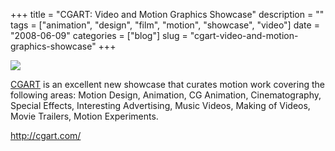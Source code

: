 +++
title = "CGART: Video and Motion Graphics Showcase"
description = ""
tags = ["animation", "design", "film", "motion", "showcase", "video"]
date = "2008-06-09"
categories = ["blog"]
slug = "cgart-video-and-motion-graphics-showcase"
+++



  <div class="notebook-screenshot"><a href="http://cgart.com/"><img src="/media/bluga/wt484d67fa28ccd.jpg"/></a></div><p><a href="http://cgart.com/">CGART</a> is an excellent new showcase that curates motion work covering the following areas: Motion Design, Animation, CG Animation, Cinematography, Special Effects, Interesting Advertising, Music Videos, Making of Videos, Movie Trailers, Motion Experiments.</p>
    
  <a href="http://cgart.com/">http://cgart.com/</a>
